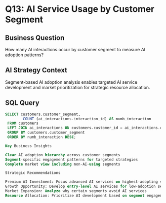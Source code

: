 # Q13: AI Service Usage by Customer Segment

## Business Question
How many AI interactions occur by customer segment to measure AI adoption patterns?

## AI Strategy Context
Segment-based AI adoption analysis enables targeted AI service development and market prioritization for strategic resource allocation.

## SQL Query
```sql
SELECT customers.customer_segment,
        COUNT (ai_interactions.interaction_id) AS numb_interaction
 FROM customers
 LEFT JOIN ai_interactions ON customers.customer_id = ai_interactions.customer_id
 GROUP BY customers.customer_segment
 ORDER BY numb_interaction DESC;

Key Business Insights

Clear AI adoption hierarchy across customer segments
Segment-specific engagement patterns for targeted strategies
Complete market view including non-AI-using segments

Strategic Recommendations

Premium AI Investment: Focus advanced AI services on highest-adopting segments
Growth Opportunity: Develop entry-level AI services for low-adoption segments
Market Expansion: Analyze why certain segments avoid AI services
Resource Allocation: Prioritize AI development based on segment engagement
